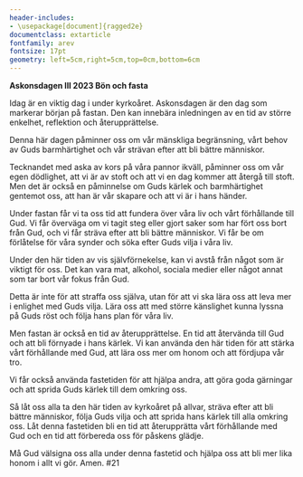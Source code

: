 ```yaml
---
header-includes:
- \usepackage[document]{ragged2e}
documentclass: extarticle
fontfamily: arev
fontsize: 17pt
geometry: left=5cm,right=5cm,top=0cm,bottom=6cm
---
```


**Askonsdagen III 2023 Bön och fasta**

Idag är en viktig dag i under kyrkoåret. Askonsdagen är den dag som markerar början på fastan. Den kan innebära inledningen av en tid av större enkelhet, reflektion och återupprättelse. 

Denna här dagen påminner oss om vår mänskliga begränsning, vårt behov av Guds barmhärtighet och vår strävan efter att bli bättre människor.

Tecknandet  med aska av kors på våra pannor ikväll, påminner oss om vår egen dödlighet, att vi är av stoft och att vi en dag kommer att återgå till stoft. Men det är också en påminnelse om Guds kärlek och barmhärtighet gentemot oss, att han är vår skapare och att vi är i hans händer.

Under fastan får vi ta oss tid att fundera över våra liv och vårt förhållande till Gud. Vi får överväga om vi tagit steg eller gjort saker som har fört oss bort från Gud, och vi får sträva efter att bli bättre människor. Vi får be om förlåtelse för våra synder och söka efter Guds vilja i våra liv.

Under den här tiden av vis självförnekelse, kan vi avstå från något som är viktigt för oss. Det kan vara mat, alkohol, sociala medier eller något annat som tar bort vår fokus från Gud.

Detta är inte för att straffa oss själva, utan för att vi ska lära oss att leva mer i enlighet med Guds vilja. Lära oss att med större känslighet kunna lyssna på Guds röst och följa hans plan för våra liv.

Men fastan är också en tid av återupprättelse. En tid att återvända till Gud och att bli förnyade i hans kärlek. Vi kan använda den här tiden för att stärka vårt förhållande med Gud, att lära oss mer om honom och att fördjupa vår tro.

Vi får också använda fastetiden för att hjälpa andra, att göra goda gärningar och att sprida Guds kärlek till dem omkring oss.

Så låt oss alla ta den här tiden av kyrkoåret på allvar, sträva efter att bli bättre människor, följa Guds vilja och att sprida hans kärlek till alla omkring oss.
Låt denna fastetiden bli en tid att återupprätta vårt förhållande med Gud och en tid att förbereda oss för påskens glädje.

Må Gud välsigna oss alla under denna fastetid och hjälpa oss att bli mer lika honom i allt vi gör. Amen.
#21
